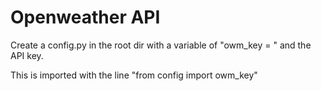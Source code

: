 # Openweather API

Create a config.py in the root dir with a variable of "owm_key = " and the API key.

This is imported with the line "from config import owm_key"
